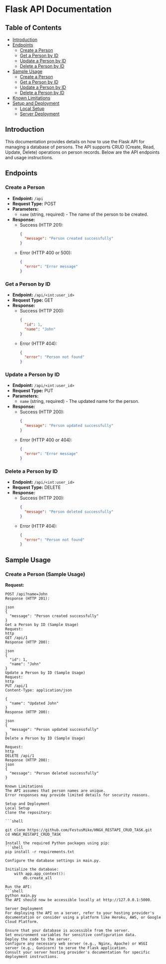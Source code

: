 # Flask API Documentation

## Table of Contents

- [Introduction](#introduction)
- [Endpoints](#endpoints)
  - [Create a Person](#create-a-person)
  - [Get a Person by ID](#get-a-person-by-id)
  - [Update a Person by ID](#update-a-person-by-id)
  - [Delete a Person by ID](#delete-a-person-by-id)
- [Sample Usage](#sample-usage)
  - [Create a Person](#create-a-person-sample-usage)
  - [Get a Person by ID](#get-a-person-by-id-sample-usage)
  - [Update a Person by ID](#update-a-person-by-id-sample-usage)
  - [Delete a Person by ID](#delete-a-person-by-id-sample-usage)
- [Known Limitations](#known-limitations)
- [Setup and Deployment](#setup-and-deployment)
  - [Local Setup](#local-setup)
  - [Server Deployment](#server-deployment)

## Introduction

This documentation provides details on how to use the Flask API for managing a database of persons. The API supports CRUD (Create, Read, Update, Delete) operations on person records. Below are the API endpoints and usage instructions.

## Endpoints

### Create a Person

- **Endpoint:** `/api`
- **Request Type:** POST
- **Parameters:**
  - `name` (string, required) - The name of the person to be created.
- **Response:**
  - Success (HTTP 201):
    ```json
    {
      "message": "Person created successfully"
    }
    ```
  - Error (HTTP 400 or 500):
    ```json
    {
      "error": "Error message"
    }
    ```

### Get a Person by ID

- **Endpoint:** `/api/<int:user_id>`
- **Request Type:** GET
- **Response:**
  - Success (HTTP 200):
    ```json
    {
      "id": 1,
      "name": "John"
    }
    ```
  - Error (HTTP 404):
    ```json
    {
      "error": "Person not found"
    }
    ```

### Update a Person by ID

- **Endpoint:** `/api/<int:user_id>`
- **Request Type:** PUT
- **Parameters:**
  - `name` (string, required) - The updated name for the person.
- **Response:**
  - Success (HTTP 200):
    ```json
    {
      "message": "Person updated successfully"
    }
    ```
  - Error (HTTP 400 or 404):
    ```json
    {
      "error": "Error message"
    }
    ```

### Delete a Person by ID

- **Endpoint:** `/api/<int:user_id>`
- **Request Type:** DELETE
- **Response:**
  - Success (HTTP 200):
    ```json
    {
      "message": "Person deleted successfully"
    }
    ```
  - Error (HTTP 404):
    ```json
    {
      "error": "Person not found"
    }
    ```

## Sample Usage

### Create a Person (Sample Usage)

**Request:**
```http
POST /api?name=John
Response (HTTP 201):

json
{
  "message": "Person created successfully"
}
Get a Person by ID (Sample Usage)
Request:
http
GET /api/1
Response (HTTP 200):

json
{
  "id": 1,
  "name": "John"
}
Update a Person by ID (Sample Usage)
Request:
http
PUT /api/1
Content-Type: application/json

{
  "name": "Updated John"
}
Response (HTTP 200):

json
{
  "message": "Person updated successfully"
}
Delete a Person by ID (Sample Usage)

Request:
http
DELETE /api/1
Response (HTTP 200):
json
{
  "message": "Person deleted successfully"
}

Known Limitations
The API assumes that person names are unique.
Error responses may provide limited details for security reasons.

Setup and Deployment
Local Setup
Clone the repository:

```shell

git clone https://github.com/FestusMike/HNGX_RESTAPI_CRUD_TASK.git
cd HNGX_RESTAPI_CRUD_TASK

Install the required Python packages using pip:
```shell
pip install -r requirements.txt

Configure the database settings in main.py.

Initialize the database:
    with app.app_context():
        db.create_all

Run the API:
```shell
python main.py
The API should now be accessible locally at http://127.0.0.1:5000.

Server Deployment
For deploying the API on a server, refer to your hosting provider's documentation or consider using a platform like Heroku, AWS, or Google Cloud Platform.

Ensure that your database is accessible from the server.
Set environment variables for sensitive configuration data.
Deploy the code to the server.
Configure any necessary web server (e.g., Nginx, Apache) or WSGI server (e.g., Gunicorn) to serve the Flask application.
Consult your server hosting provider's documentation for specific deployment instructions.


